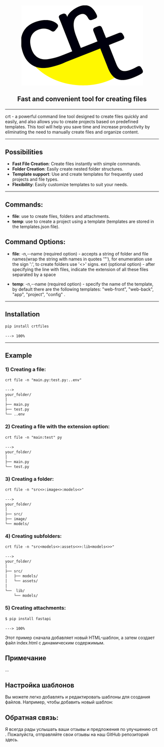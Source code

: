 <p align="center">
<img src="docs/crt_logo_dark_blue.png" />
</p>

<h2>
    <p align="center">
        Fast and convenient tool for creating files
    </p>
</h2>

---

crt - a powerful command line tool designed to create files quickly and easily, and also allows you to create projects based on predefined templates. This tool will help you save time and increase productivity by eliminating the need to manually create files and organize content.

---

## Possibilities

- **Fast File Creation**: Create files instantly with simple commands.
- **Folder Creation**: Easily create nested folder structures.
- **Template support**: Use and create templates for frequently used projects and file types.
- **Flexibility**: Easily customize templates to suit your needs.

---

## Commands:

- **file**: use to create files, folders and attachments.
- **temp**: use to create a project using a template (templates are stored in the templates.json file).

## Command Options:

- **file**:
  -n,--name (required option) - accepts a string of folder and file names(wrap the string with names in quotes '"'), for enumeration use the sign ':', to create folders use '<>' signs.
  ext (optional option) - after specifying the line with files, indicate the extension of all these files separated by a space

- **temp**: -n,--name (required option) - specify the name of the template, by default there are the following templates: "web-front", "web-back", "app", "project", "config" .

---

## Installation

<div class="termy">

```console
pip install crtfiles

---> 100%
```

</div>

---

## Example

### 1) Creating a file:

```console
crt file -n "main.py:test.py:..env"

--->
your_folder/
│
├── main.py
├── test.py
└── ..env
```

### 2) Сreating a file with the extension option:

```console
crt file -n "main:test" py

--->
your_folder/
│
├── main.py
└── test.py
```

### 3) Creating a folder:

```console
crt file -n "src<>:image<>:models<>"

--->
your_folder/
│
├── src/
├── image/
└── models/
```

### 4) Creating subfolders:

```console
crt file -n "src<models<>:assets<>>:lib<models<>>"

--->
your_folder/
│
├── src/
│   ├── models/
│   └── assets/
│
└──  lib/
    └── models/

```

### 5) Creating attachments:

```console
$ pip install fastapi

---> 100%
```

Этот пример сначала добавляет новый HTML-шаблон, а затем создает файл index.html с динамическим содержимым.

## Примечание

...

## Настройка шаблонов

Вы можете легко добавлять и редактировать шаблоны для создания файлов. Например, чтобы добавить новый шаблон:

## Обратная связь:

Я всегда рады услышать ваши отзывы и предложения по улучшению crt . Пожалуйста, отправляйте свои отзывы на наш GitHub репозиторий здесь.

```

```
